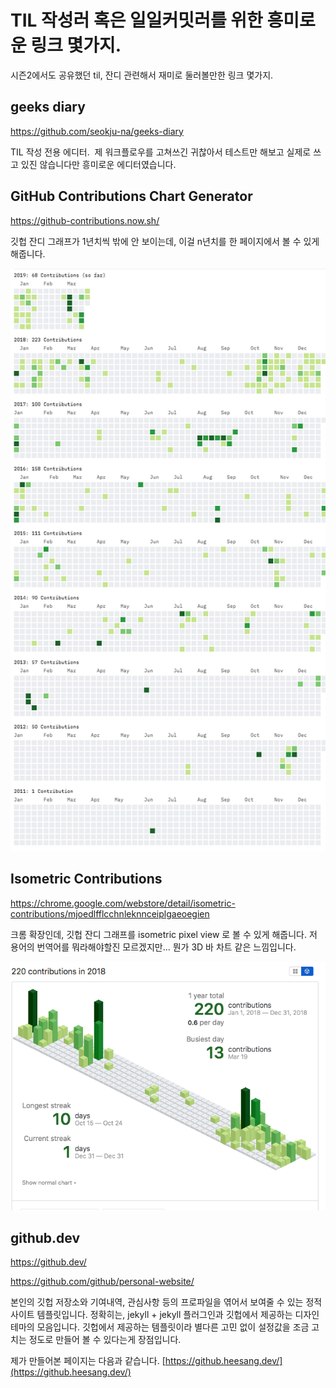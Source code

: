 
# TIL 작성러 혹은 일일커밋러를 위한 흥미로운 링크 몇가지.

시즌2에서도 공유했던 til, 잔디 관련해서 재미로 둘러볼만한 링크 몇가지.


## geeks diary

https://github.com/seokju-na/geeks-diary

TIL 작성 전용 에디터. 
제 워크플로우를 고쳐쓰긴 귀찮아서 테스트만 해보고 실제로 쓰고 있진 않습니다만 흥미로운 에디터였습니다.


## GitHub Contributions Chart Generator

https://github-contributions.now.sh/

깃헙 잔디 그래프가 1년치씩 밖에 안 보이는데, 이걸 n년치를 한 페이지에서 볼 수 있게 해줍니다.

![GitHub-Contributions-Chart-Generator.png](./GitHub-Contributions-Chart-Generator.png)

## Isometric Contributions

https://chrome.google.com/webstore/detail/isometric-contributions/mjoedlfflcchnleknnceiplgaeoegien

크롬 확장인데, 깃헙 잔디 그래프를 isometric pixel view 로 볼 수 있게 해줍니다. 저 용어의 번역어를 뭐라해야할진 모르겠지만... 뭔가 3D 바 차트 같은 느낌입니다.

![Isometric-Contributions.png](./Isometric-Contributions.png)

## github.dev

https://github.dev/

https://github.com/github/personal-website/

본인의 깃헙 저장소와 기여내역, 관심사항 등의 프로파일을 엮어서 보여줄 수 있는 정적 사이트 템플릿입니다. 정확히는, jekyll + jekyll 플러그인과 깃헙에서 제공하는 디자인 테마의 모음입니다. 깃헙에서 제공하는 템플릿이라 별다른 고민 없이 설정값을 조금 고치는 정도로 만들어 볼 수 있다는게 장점입니다.

제가 만들어본 페이지는 다음과 같습니다. [https://github.heesang.dev/](https://github.heesang.dev/)
